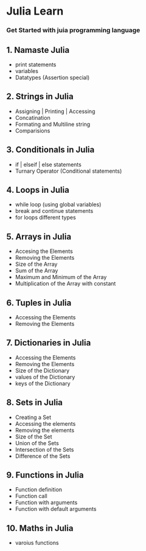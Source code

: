 # Julia Learn

### Get Started with juia programming language

## 1. Namaste Julia

- print statements
- variables
- Datatypes (Assertion special)

## 2. Strings in Julia

- Assigning | Printing | Accessing
- Concatination
- Formating and Multiline string
- Comparisions

## 3. Conditionals in Julia

- if | elseif | else statements
- Turnary Operator (Conditional statements)

## 4. Loops in Julia

- while loop (using global variables)
- break and continue statements
- for loops different types

## 5. Arrays in Julia

- Accesing the Elements
- Removing the Elements
- Size of the Array
- Sum of the Array
- Maximum and Minimum of the Array
- Multiplication of the Array with constant

## 6. Tuples in Julia

- Accessing the Elements
- Removing the Elements

## 7. Dictionaries in Julia

- Accessing the Elements
- Removing the Elements
- Size of the Dictionary
- values of the Dictionary
- keys of the Dictionary

## 8. Sets in Julia

- Creating a Set
- Accessing the elements
- Removing the elements
- Size of the Set
- Union of the Sets
- Intersection of the Sets
- Difference of the Sets

## 9. Functions in Julia

- Function definition
- Function call
- Function with arguments
- Function with default arguments

## 10. Maths in Julia

- varoius functions
